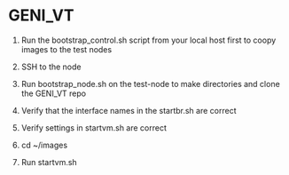 # GENI_VT
1) Run the bootstrap_control.sh script from your local host first to coopy images to the test nodes

2) SSH to the node

3) Run bootstrap_node.sh on the test-node to make directories and clone the GENI_VT repo

4) Verify that the interface names in the startbr.sh are correct

5) Verify settings in startvm.sh are correct

6) cd ~/images

7) Run startvm.sh


